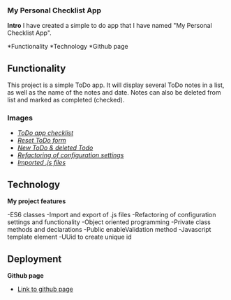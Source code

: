 ### My Personal Checklist App

**Intro**
I have created a simple to do app that I have named "My Personal Checklist App".

*Functionality
*Technology
*Github page



## Functionality

This project is a simple ToDo app. It will display several ToDo notes in a list, as well as the name of the notes and date. Notes can also be deleted from list and marked as completed (checked).

### Images

- [*ToDo app checklist*](./images/s7%20app%20page.JPG)
- [*Reset ToDo form*](./images/s7%20reset%20form.JPG)
- [*New ToDo & deleted Todo*](./images/s7%20added%20todo.JPG)
- [*Refactoring of configuration settings*](./images/s7%20js%20refactoring.JPG)
- [*Imported .js files*](./images/s7%20index%20js%20code%20imports.JPG)

## Technology

**My project features**

-ES6 classes
-Import and export of .js files
-Refactoring of configuration settings and functionality
-Object oriented programming
-Private class methods and declarations
-Public enableValidation method
-Javascript template element
-UUid to create unique id



## Deployment

**Github page**

* [Link to github page](https://kbeg33.github.io/se_project_todo-app/)

